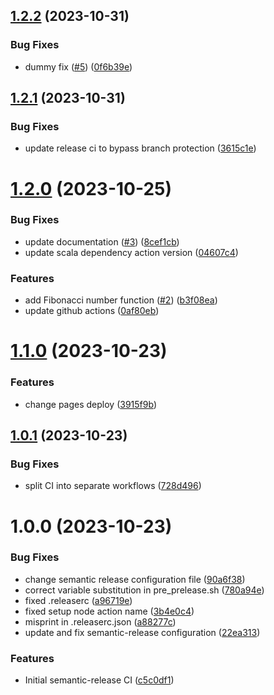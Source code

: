 ## [1.2.2](https://github.com/gabb1er/Scala-Test-Project/compare/v1.2.1...v1.2.2) (2023-10-31)


### Bug Fixes

* dummy fix ([#5](https://github.com/gabb1er/Scala-Test-Project/issues/5)) ([0f6b39e](https://github.com/gabb1er/Scala-Test-Project/commit/0f6b39ee5f4d256275887bef22ab34e92c91e648))

## [1.2.1](https://github.com/gabb1er/Scala-Test-Project/compare/v1.2.0...v1.2.1) (2023-10-31)


### Bug Fixes

* update release ci to bypass branch protection ([3615c1e](https://github.com/gabb1er/Scala-Test-Project/commit/3615c1e1b1cb2928688947d5d3896c56cdb9d41e))

# [1.2.0](https://github.com/gabb1er/Scala-Test-Project/compare/v1.1.0...v1.2.0) (2023-10-25)


### Bug Fixes

* update documentation ([#3](https://github.com/gabb1er/Scala-Test-Project/issues/3)) ([8cef1cb](https://github.com/gabb1er/Scala-Test-Project/commit/8cef1cba4739acd8186fb8b4234ea478718345de))
* update scala dependency action version ([04607c4](https://github.com/gabb1er/Scala-Test-Project/commit/04607c4a46500778ccca2dfed43dfe9c06380069))


### Features

* add Fibonacci number function ([#2](https://github.com/gabb1er/Scala-Test-Project/issues/2)) ([b3f08ea](https://github.com/gabb1er/Scala-Test-Project/commit/b3f08ea7f1cb7ea36a4d2588d90b9f8597de1747))
* update github actions ([0af80eb](https://github.com/gabb1er/Scala-Test-Project/commit/0af80ebed236c629eb402a1bb6e74bc0b50c03bc))

# [1.1.0](https://github.com/gabb1er/Scala-Test-Project/compare/v1.0.1...v1.1.0) (2023-10-23)


### Features

* change pages deploy ([3915f9b](https://github.com/gabb1er/Scala-Test-Project/commit/3915f9b83c32cb8f6fc948c0da918abad7120aa7))

## [1.0.1](https://github.com/gabb1er/Scala-Test-Project/compare/v1.0.0...v1.0.1) (2023-10-23)


### Bug Fixes

* split CI into separate workflows ([728d496](https://github.com/gabb1er/Scala-Test-Project/commit/728d496569697a9fededb9a2b7445390f35690bb))

# 1.0.0 (2023-10-23)


### Bug Fixes

* change semantic release configuration file ([90a6f38](https://github.com/gabb1er/Scala-Test-Project/commit/90a6f3890b5e3ecf77624bc8acdf00afe456372f))
* correct variable substitution in pre_prelease.sh ([780a94e](https://github.com/gabb1er/Scala-Test-Project/commit/780a94e97c4454c2fd77a77e4197a75926652d61))
* fixed .releaserc ([a96719e](https://github.com/gabb1er/Scala-Test-Project/commit/a96719e0f22dafcfb43b62df6c6d38a85245a3c2))
* fixed setup node action name ([3b4e0c4](https://github.com/gabb1er/Scala-Test-Project/commit/3b4e0c44f45b98454ee03032e05aed1a16dbf17b))
* misprint in .releaserc.json ([a88277c](https://github.com/gabb1er/Scala-Test-Project/commit/a88277cc03414a7aba8e5fdd24ed37c1f425016a))
* update and fix semantic-release configuration ([22ea313](https://github.com/gabb1er/Scala-Test-Project/commit/22ea313040f7e07739b5ffb8fa808feaf77d8ac6))


### Features

* Initial semantic-release CI ([c5c0df1](https://github.com/gabb1er/Scala-Test-Project/commit/c5c0df1357a0b7ce8259e4a1117b9bcfbc00ad86))
